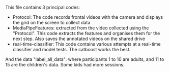 This file contains 3 principal codes:
 - Protocol: The code records frontal videos with the camera and displays the grid on the screen to collect data
 - MediaPipeFeatures: extracted from the video collected using the "Protocol". This code extracts the features and organises them for the next step. Also saves the annotated videos on the shared drive
 - real-time-classifier: This code contains various attempts at a real-time classifier and model tests. The catboost works the best.

And the data "label_all_data": where participants 1 to 10 are adults, and 11 to 15 are the children's data. Some kids had more sessions.
